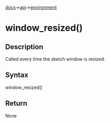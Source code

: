 [docs](/docs/)→[api](/docs/api)→[environment](/docs/api/environment/)

# window_resized()

## Description

Called every time the sketch window is resized.

## Syntax

window_resized()

## Return

None
